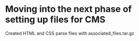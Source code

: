 # Moving into the next phase of setting up files for CMS

Created HTML and CSS parse files with associated_files.tar.gz



